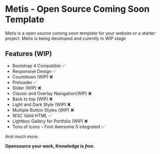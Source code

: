 # Metis - Open Source Coming Soon Template

Metis is a open source coming soon template for your website or a starter project.
Metis is being developed and curently in WIP stage

## Features (WIP)
+ Bootstrap 4 Compatible ✅
+ Responsive Design ✅
+ Countdown (WIP) ❌
+ Preloader ✅
+ Slider (WIP) ❌
+ Classic and Overlay Navigation(WIP) ❌
+ Back to top (WIP) ❌
+ Light and Dark Style (WIP) ❌
+ Multiple Button Styles (WIP) ❌
+ W3C Valid HTML ✅
+ Lightbox Gallery for Portfolio (WIP) ❌
+ Tons of icons – Font Awesome 5 integrated ✅

And much more.

**Opensource your work, Knowledge is *free*.**